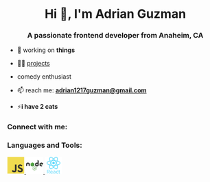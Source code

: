 <h1 align="center">Hi 👋, I'm Adrian Guzman</h1>
<h3 align="center">A passionate frontend developer from Anaheim, CA</h3>

- 🔭 working on **things**

- 👨‍💻 [projects](https://adrian-guzman.netlify.app/)

- comedy enthusiast

- 📫 reach me: **adrian1217guzman@gmail.com**

- ⚡**i have 2 cats**

<h3 align="left">Connect with me:</h3>
<p align="left">
</p>

<h3 align="left">Languages and Tools:</h3>
<p align="left"> <a href="https://developer.mozilla.org/en-US/docs/Web/JavaScript" target="_blank" rel="noreferrer"> <img src="https://raw.githubusercontent.com/devicons/devicon/master/icons/javascript/javascript-original.svg" alt="javascript" width="40" height="40"/> </a> <a href="https://nodejs.org" target="_blank" rel="noreferrer"> <img src="https://raw.githubusercontent.com/devicons/devicon/master/icons/nodejs/nodejs-original-wordmark.svg" alt="nodejs" width="40" height="40"/> </a> <a href="https://reactjs.org/" target="_blank" rel="noreferrer"> <img src="https://raw.githubusercontent.com/devicons/devicon/master/icons/react/react-original-wordmark.svg" alt="react" width="40" height="40"/> </a> </p>
